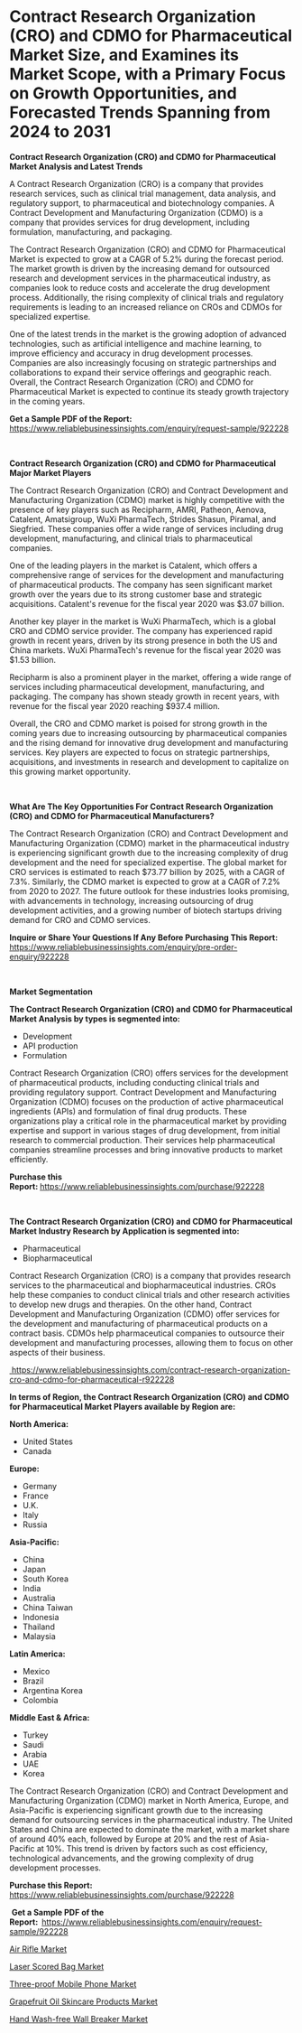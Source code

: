 <p><h1>Contract Research Organization (CRO) and CDMO for Pharmaceutical Market Size, and Examines its Market Scope, with a Primary Focus on Growth Opportunities, and Forecasted Trends Spanning from 2024 to 2031</h1></p><p><strong>Contract Research Organization (CRO) and CDMO for Pharmaceutical Market Analysis and Latest Trends</strong></p>
<p><p>A Contract Research Organization (CRO) is a company that provides research services, such as clinical trial management, data analysis, and regulatory support, to pharmaceutical and biotechnology companies. A Contract Development and Manufacturing Organization (CDMO) is a company that provides services for drug development, including formulation, manufacturing, and packaging.</p><p>The Contract Research Organization (CRO) and CDMO for Pharmaceutical Market is expected to grow at a CAGR of 5.2% during the forecast period. The market growth is driven by the increasing demand for outsourced research and development services in the pharmaceutical industry, as companies look to reduce costs and accelerate the drug development process. Additionally, the rising complexity of clinical trials and regulatory requirements is leading to an increased reliance on CROs and CDMOs for specialized expertise.</p><p>One of the latest trends in the market is the growing adoption of advanced technologies, such as artificial intelligence and machine learning, to improve efficiency and accuracy in drug development processes. Companies are also increasingly focusing on strategic partnerships and collaborations to expand their service offerings and geographic reach. Overall, the Contract Research Organization (CRO) and CDMO for Pharmaceutical Market is expected to continue its steady growth trajectory in the coming years.</p></p>
<p><strong>Get a Sample PDF of the Report:&nbsp;</strong> <a href="https://www.reliablebusinessinsights.com/enquiry/request-sample/922228">https://www.reliablebusinessinsights.com/enquiry/request-sample/922228</a></p>
<p>&nbsp;</p>
<p><strong>Contract Research Organization (CRO) and CDMO for Pharmaceutical Major Market Players</strong></p>
<p><p>The Contract Research Organization (CRO) and Contract Development and Manufacturing Organization (CDMO) market is highly competitive with the presence of key players such as Recipharm, AMRI, Patheon, Aenova, Catalent, Amatsigroup, WuXi PharmaTech, Strides Shasun, Piramal, and Siegfried. These companies offer a wide range of services including drug development, manufacturing, and clinical trials to pharmaceutical companies.</p><p>One of the leading players in the market is Catalent, which offers a comprehensive range of services for the development and manufacturing of pharmaceutical products. The company has seen significant market growth over the years due to its strong customer base and strategic acquisitions. Catalent's revenue for the fiscal year 2020 was $3.07 billion.</p><p>Another key player in the market is WuXi PharmaTech, which is a global CRO and CDMO service provider. The company has experienced rapid growth in recent years, driven by its strong presence in both the US and China markets. WuXi PharmaTech's revenue for the fiscal year 2020 was $1.53 billion.</p><p>Recipharm is also a prominent player in the market, offering a wide range of services including pharmaceutical development, manufacturing, and packaging. The company has shown steady growth in recent years, with revenue for the fiscal year 2020 reaching $937.4 million.</p><p>Overall, the CRO and CDMO market is poised for strong growth in the coming years due to increasing outsourcing by pharmaceutical companies and the rising demand for innovative drug development and manufacturing services. Key players are expected to focus on strategic partnerships, acquisitions, and investments in research and development to capitalize on this growing market opportunity.</p></p>
<p>&nbsp;</p>
<p><strong>What Are The Key Opportunities For Contract Research Organization (CRO) and CDMO for Pharmaceutical Manufacturers?</strong></p>
<p><p>The Contract Research Organization (CRO) and Contract Development and Manufacturing Organization (CDMO) market in the pharmaceutical industry is experiencing significant growth due to the increasing complexity of drug development and the need for specialized expertise. The global market for CRO services is estimated to reach $73.77 billion by 2025, with a CAGR of 7.3%. Similarly, the CDMO market is expected to grow at a CAGR of 7.2% from 2020 to 2027. The future outlook for these industries looks promising, with advancements in technology, increasing outsourcing of drug development activities, and a growing number of biotech startups driving demand for CRO and CDMO services.</p></p>
<p><strong>Inquire or Share Your Questions If Any Before Purchasing This Report:</strong> <a href="https://www.reliablebusinessinsights.com/enquiry/pre-order-enquiry/922228">https://www.reliablebusinessinsights.com/enquiry/pre-order-enquiry/922228</a></p>
<p>&nbsp;</p>
<p><strong>Market Segmentation</strong></p>
<p><strong>The Contract Research Organization (CRO) and CDMO for Pharmaceutical Market Analysis by types is segmented into:</strong></p>
<p><ul><li>Development</li><li>API production</li><li>Formulation</li></ul></p>
<p><p>Contract Research Organization (CRO) offers services for the development of pharmaceutical products, including conducting clinical trials and providing regulatory support. Contract Development and Manufacturing Organization (CDMO) focuses on the production of active pharmaceutical ingredients (APIs) and formulation of final drug products. These organizations play a critical role in the pharmaceutical market by providing expertise and support in various stages of drug development, from initial research to commercial production. Their services help pharmaceutical companies streamline processes and bring innovative products to market efficiently.</p></p>
<p><strong>Purchase this Report:&nbsp;</strong><a href="https://www.reliablebusinessinsights.com/purchase/922228">https://www.reliablebusinessinsights.com/purchase/922228</a></p>
<p>&nbsp;</p>
<p><strong>The Contract Research Organization (CRO) and CDMO for Pharmaceutical Market Industry Research by Application is segmented into:</strong></p>
<p><ul><li>Pharmaceutical</li><li>Biopharmaceutical</li></ul></p>
<p><p>Contract Research Organization (CRO) is a company that provides research services to the pharmaceutical and biopharmaceutical industries. CROs help these companies to conduct clinical trials and other research activities to develop new drugs and therapies. On the other hand, Contract Development and Manufacturing Organization (CDMO) offer services for the development and manufacturing of pharmaceutical products on a contract basis. CDMOs help pharmaceutical companies to outsource their development and manufacturing processes, allowing them to focus on other aspects of their business.</p></p>
<p><a href="https://www.reliablebusinessinsights.com/contract-research-organization-cro-and-cdmo-for-pharmaceutical-r922228">&nbsp;https://www.reliablebusinessinsights.com/contract-research-organization-cro-and-cdmo-for-pharmaceutical-r922228</a></p>
<p><strong>In terms of Region, the Contract Research Organization (CRO) and CDMO for Pharmaceutical Market Players available by Region are:</strong></p>
<p>
    <p> <strong> North America: </strong>
        <ul>
            <li>United States</li>
            <li>Canada</li>
        </ul>
        </p> 
    <p> <strong> Europe: </strong>
        <ul>
            <li>Germany</li>
            <li>France</li>
            <li>U.K.</li>
            <li>Italy</li>
            <li>Russia</li>
        </ul>
        </p> 
    <p> <strong> Asia-Pacific: </strong>
        <ul>
            <li>China</li>
            <li>Japan</li>
            <li>South Korea</li>
            <li>India</li>
            <li>Australia</li>
            <li>China Taiwan</li>
            <li>Indonesia</li>
            <li>Thailand</li>
            <li>Malaysia</li>
        </ul>
        </p> 
    <p> <strong> Latin America: </strong>
        <ul>
            <li>Mexico</li>
            <li>Brazil</li>
            <li>Argentina Korea</li>
            <li>Colombia</li>
        </ul>
        </p> 
    <p> <strong> Middle East & Africa: </strong>
        <ul>
            <li>Turkey</li>
            <li>Saudi</li>
            <li>Arabia</li>
            <li>UAE</li>
            <li>Korea</li>
        </ul>
    </p>
    </p>
<p><p>The Contract Research Organization (CRO) and Contract Development and Manufacturing Organization (CDMO) market in North America, Europe, and Asia-Pacific is experiencing significant growth due to the increasing demand for outsourcing services in the pharmaceutical industry. The United States and China are expected to dominate the market, with a market share of around 40% each, followed by Europe at 20% and the rest of Asia-Pacific at 10%. This trend is driven by factors such as cost efficiency, technological advancements, and the growing complexity of drug development processes.</p></p>
<p><strong>Purchase this Report: </strong><a href="https://www.reliablebusinessinsights.com/purchase/922228">https://www.reliablebusinessinsights.com/purchase/922228</a></p>
<p>&nbsp;<strong>Get a Sample PDF of the Report:&nbsp;&nbsp;</strong><a href="https://www.reliablebusinessinsights.com/enquiry/request-sample/922228">https://www.reliablebusinessinsights.com/enquiry/request-sample/922228</a></p>
<p><strong></strong></p>
<p><p><a href="https://medium.com/@stephanmorissette/air-rifle-market-overview-global-market-trends-and-future-prospects-from-2024-to-2031-21acc93937fa">Air Rifle Market</a></p><p><a href="https://medium.com/@charlesporter2662/global-laser-scored-bag-market-analysis-trends-forecasts-and-growth-opportunities-2024-2031-21360772bb74">Laser Scored Bag Market</a></p><p><a href="https://medium.com/@jjkh377/three-proof-mobile-phone-market-growth-outlook-from-2024-to-2031-and-it-is-projecting-at-7-6-682d8bb1559d">Three-proof Mobile Phone Market</a></p><p><a href="https://medium.com/@marisolking1/grapefruit-oil-skincare-products-market-size-share-trends-analysis-report-by-end-use-odor-fbb032c66b8a">Grapefruit Oil Skincare Products Market</a></p><p><a href="https://medium.com/@pinkierau13/hand-wash-free-wall-breaker-market-outlook-and-forecast-from-2024-to-2031-6bfa44657db6">Hand Wash-free Wall Breaker Market</a></p></p>